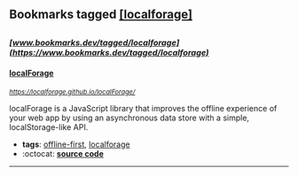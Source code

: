 ## Bookmarks tagged [[localforage]](https://www.bookmarks.dev?q=[localforage])

_<sup><sup>[www.bookmarks.dev/tagged/localforage](https://www.bookmarks.dev/tagged/localforage)</sup></sup>_
---
#### [localForage](https://localforage.github.io/localForage/)
_<sup>https://localforage.github.io/localForage/</sup>_

localForage is a JavaScript library that improves the offline experience of your web app by using an asynchronous data store with a simple, localStorage-like API.
* **tags**: [offline-first](../tagged/offline-first.md), [localforage](../tagged/localforage.md)
* :octocat: **[source code](https://github.com/localForage/localForage)**
---

